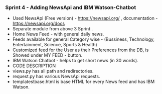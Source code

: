 ### Sprint 4 - Adding NewsApi and IBM Watson-Chatbot

- Used NewsApi (Free version) - https://newsapi.org/ , documentation - https://newsapi.org/docs
- Separate module from above 3 Sprint .
- Home News Feed - with general daily news.
- Feeds available for general Category wise - (Bussiness, Technology, Entertainment, Science, Sports & Health)
- Customized feed for the User as their Preferences from the DB, is Showed under MY FEED - button.
- IBM Watson Chatbot - helps to get short news (in 30 words).
- CODE DESCRIPTION
- views.py has all path and redirectories.
- request.py has various NewsApi requests.
- templates\base.html is base HTML for every News feed and has IBM Watson.